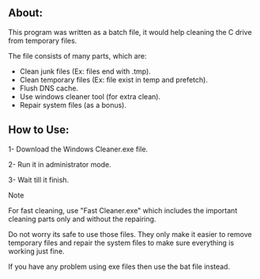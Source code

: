 ## About:
This program was written as a batch file, it would help cleaning the C drive from temporary files.

The file consists of many parts, which are:
- Clean junk files (Ex: files end with .tmp).
- Clean temporary files (Ex: file exist in temp and prefetch).
- Flush DNS cache.
- Use windows cleaner tool (for extra clean).
- Repair system files (as a bonus).

## How to Use:
1- Download the Windows Cleaner.exe file.

2- Run it in administrator mode.

3- Wait till it finish.

> [!NOTE]
> For fast cleaning, use "Fast Cleaner.exe" which includes the important cleaning parts only and without the repairing.
>
> Do not worry its safe to use those files. They only make it easier to remove temporary files and repair the system files to make sure everything is working just fine.
>
> If you have any problem using exe files then use the bat file instead.